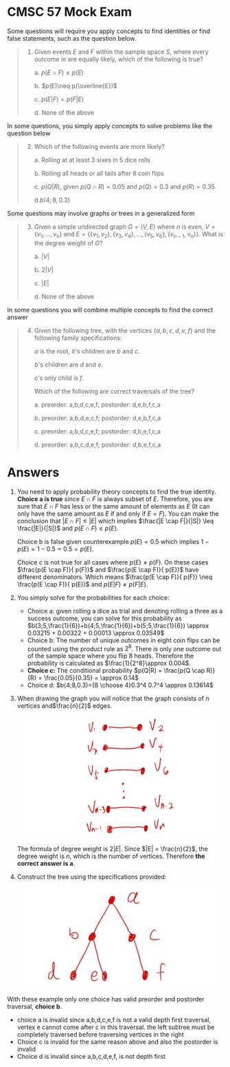 # CMSC 57 Mock Exam

Some questions will require you apply concepts to find identities or find false statements, such as the question below.

> 1. Given events $E$ and $F$ within the sample space $S$, where every outcome in are equally likely, which of the following is true?
>
>    a. $p(E \cap F) \leq p(E)$
>
>    b. $p(E)\neq p(\overline{E})$
>
>    c. $p(E |F) = p(F|E)$
>
>    d. None of the above 

In some questions, you simply apply concepts to solve problems like the question below

> 2. Which of the following events are more likely?
>
>    a. Rolling at at least 3 sixes in 5 dice rolls
>
>    b. Rolling all heads or all tails after 8 coin flips
>
>    c. $p(Q|R)$, given $p(Q \cap R) = 0.05$ and $p(Q)=0.3$ and $p(R)=0.35$
>
>    d.$b(4;8,0.3)$

Some questions may involve graphs or trees in a generalized form

> 3. Given a simple undirected graph $G=(V,E)$ where $n$ is even, $V = \{v_1,...,v_n\}$ and $E = \{\{v_1,v_2\} ,\{v_3,v_4\},...,\{v_5,v_6\},\{v_{n-1},v_n\}\}$. What is the degree weight of $G$?
>
>    a. $|V|$
>
>    b. $2|V|$
>
>    c. $|E|$
>
>    d. None of the above

In some questions you will combine multiple concepts to find the correct answer

> 4. Given the following tree, with the vertices $\{a,b,c,d,e,f\}$ and the following family specifications:
>
>    $a$ is the root, it's children are $b$ and $c$.
>
>    $b$'s children are $d$ and $e$.
>
>    c's only child is $f$.
>
>    Which of the following are correct traversals of the tree?
>
>    a. preorder: a,b,d,c,e,f; postorder: d,e,b,f,c,a
>
>    b. preorder: a,b,d,e,c,f; postorder: d,e,b,f,c,a
>
>    c. preorder: a,b,d,c,e,f; postorder: d,b,e,f,c,a
>
>    d. preorder: a,b,c,d,e,f; postorder: d,b,e,f,c,a
>

# Answers

1. You need to apply probability theory concepts to find the true identity. **Choice a is true** since $E \cap F$ is always subset of $E$. Therefore, you are sure that $E \cap F$ has less or the same amount of elements as $E$ (It can only have the same amount as $E$ if and only if $E=F$). You can make the conclusion that $|E\cap F| \leq |E|$ which implies $\frac{|E \cap F|}{|S|} \leq \frac{|E|}{|S|}$ and $p(E \cap F) \leq p(E)$. 

   Choice b is false given counterexample $p(E) = 0.5$ which implies $1-p(E) = 1 - 0.5 = 0.5 = p(E)$. 

   Choice c is not true for all cases where $p(E) \neq p(F)$. On these cases $\frac{p(E \cap F)}{ p(F)}$ and $\frac{p(E \cap F)}{ p(E)}$ have different denominators. Which means $\frac{p(E \cap F)}{ p(F)} \neq \frac{p(E \cap F)}{ p(E)}$ and $p(E|F) \neq p(F|E)$.

2. You simply solve for the probabilities for each choice:

   - Choice a: given rolling a dice as trial and denoting rolling a three as a success outcome, you can solve for this probability as $b(3;5,\frac{1}{6})+b(4;5,\frac{1}{6})+b(5;5,\frac{1}{6}) \approx 0.03215 + 0.00322 + 0.00013 \approx 0.03549$
   - Choice b: The number of unique outcomes in eight coin flips can be counted using the product rule as $2^8$. There is only one outcome out of the sample space where you flip 8 heads. Therefore the probability is calculated as $\frac{1}{2^8}\approx 0.004$.
   - **Choice c:** The conditional probability $p(Q|R) = \frac{p(Q \cap R)}{R} = \frac{0.05}{0.35} = \approx 0.14$
   - Choice d: $b(4;8,0.3)={8 \choose 4}0.3^4 0.7^4 \approx 0.13614$

3. When drawing the graph you will notice that the graph consists of $n$ vertices and$\frac{n}{2}$ edges. 

   ![graph](graph.png)

   The formula of degree weight is $2|E|$. Since $|E| = \frac{n}{2}$, the degree weight is $n$, which is the number of vertices. Therefore **the correct answer is a**.

4. Construct the tree using the specifications provided:

   ![tree](tree.png)

With these example only one choice has valid preorder and postorder traversal, **choice b**.

- choice a is invalid since a,b,d,c,e,f is not a valid depth first traversal, vertex e cannot come after c in this traversal. the left subtree must be completely traversed before traversing vertices in the right
- Choice c is invalid for the same reason above and also the postorder is invalid
- Choice d is invalid since a,b,c,d,e,f, is not depth first

